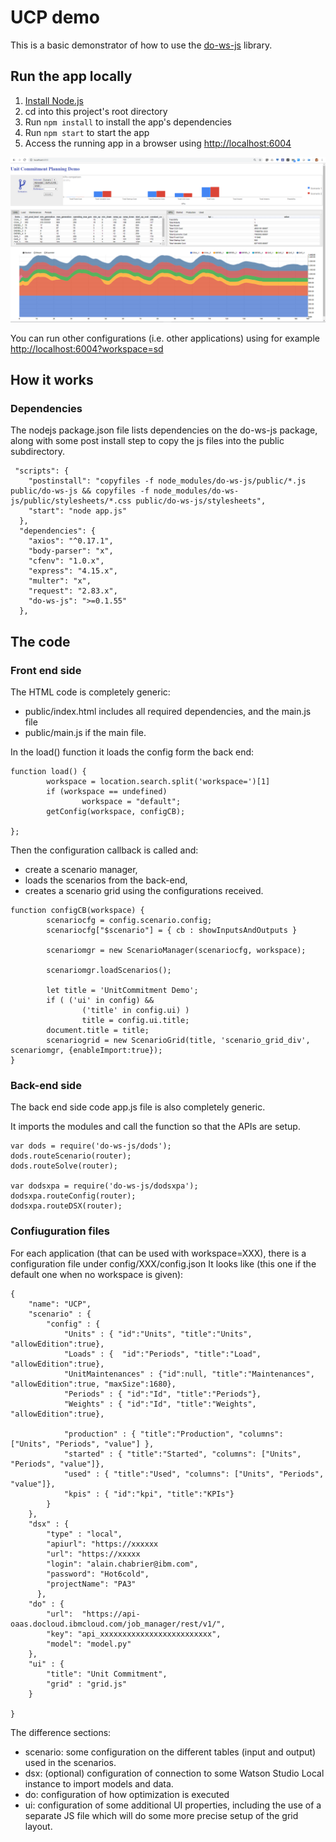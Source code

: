 # UCP demo

This is a basic demonstrator of how to use the [do-ws-js](https://github.com/IBMDecisionOptimization/do-ws-js) library.

## Run the app locally

1. [Install Node.js](https://nodejs.org/en/download/)
1. cd into this project's root directory
1. Run `npm install` to install the app's dependencies
1. Run `npm start` to start the app
1. Access the running app in a browser using <http://localhost:6004>

![Screnshot](/images/ucp.png)

You can run other configurations (i.e. other applications) using for example <http://localhost:6004?workspace=sd>


## How it works

### Dependencies

The nodejs package.json file lists dependencies on the do-ws-js package, along with some post install step to copy the js files into the public subdirectory.

```
 "scripts": {
    "postinstall": "copyfiles -f node_modules/do-ws-js/public/*.js public/do-ws-js && copyfiles -f node_modules/do-ws-js/public/stylesheets/*.css public/do-ws-js/stylesheets",
    "start": "node app.js"
  },
  "dependencies": {
    "axios": "^0.17.1",
    "body-parser": "x",
    "cfenv": "1.0.x",
    "express": "4.15.x",
    "multer": "x",
    "request": "2.83.x",
    "do-ws-js": ">=0.1.55"
  },
  ```
  
## The code

### Front end side
  
The HTML code is completely generic:
* public/index.html includes all required dependencies, and the main.js file
* public/main.js if the main file.
  
In the load() function it loads the config form the back end:
```
function load() {               
        workspace = location.search.split('workspace=')[1]
        if (workspace == undefined)
                workspace = "default";
        getConfig(workspace, configCB);

};
```

Then the configuration callback is called and:
* create a scenario manager,
* loads the scenarios from the back-end,
* creates a scenario grid 
using the configurations received.
```
function configCB(workspace) {
        scenariocfg = config.scenario.config;
        scenariocfg["$scenario"] = { cb : showInputsAndOutputs }

        scenariomgr = new ScenarioManager(scenariocfg, workspace);        

        scenariomgr.loadScenarios();
        
        let title = 'UnitCommitment Demo';
        if ( ('ui' in config) &&
                ('title' in config.ui) )
                title = config.ui.title;
        document.title = title;
        scenariogrid = new ScenarioGrid(title, 'scenario_grid_div', scenariomgr, {enableImport:true});
}
```

### Back-end side
The back end side code app.js file is also completely generic.

It imports the modules and call the function so that the APIs are setup.
```
var dods = require('do-ws-js/dods');
dods.routeScenario(router);
dods.routeSolve(router);

var dodsxpa = require('do-ws-js/dodsxpa');
dodsxpa.routeConfig(router);
dodsxpa.routeDSX(router);
```

### Confiuguration files

For each application (that can be used with workspace=XXX), there is a configuration file under config/XXX/config.json
It looks like (this one if the default one when no workspace is given):
```
{
    "name": "UCP",
    "scenario" : {        
        "config" : {
            "Units" : { "id":"Units", "title":"Units", "allowEdition":true},        
            "Loads" : {  "id":"Periods", "title":"Load", "allowEdition":true},
            "UnitMaintenances" : {"id":null, "title":"Maintenances", "allowEdition":true, "maxSize":1680},
            "Periods" : { "id":"Id", "title":"Periods"},
            "Weights" : { "id":"Id", "title":"Weights", "allowEdition":true},

            "production" : { "title":"Production", "columns": ["Units", "Periods", "value"] },
            "started" : { "title":"Started", "columns": ["Units", "Periods", "value"]},
            "used" : { "title":"Used", "columns": ["Units", "Periods", "value"]},
            "kpis" : { "id":"kpi", "title":"KPIs"}
        }
    },
    "dsx" : {
        "type" : "local",
        "apiurl": "https://xxxxxx
        "url": "https://xxxxx
        "login": "alain.chabrier@ibm.com",
        "password": "Hot6cold",
        "projectName": "PA3"
      },
    "do" : {  
        "url":  "https://api-oaas.docloud.ibmcloud.com/job_manager/rest/v1/",
        "key": "api_xxxxxxxxxxxxxxxxxxxxxxxxx",
        "model": "model.py"
    },
    "ui" : {
        "title": "Unit Commitment",
        "grid" : "grid.js"
    }

}
```

The difference sections:
* scenario: some configuration on the different tables (input and output) used in the scenarios.
* dsx: (optional) configuration of connection to some Watson Studio Local instance to import models and data.
* do: configuration of how optimization is executed
* ui: configuration of some additional UI properties, including the use of a separate JS file which will do some more precise setup of the grid layout.

